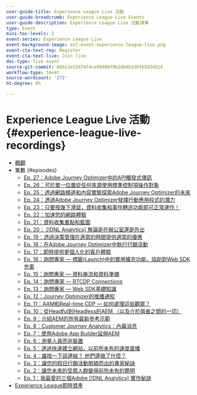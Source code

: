 ```yaml
---
user-guide-title: Experience League Live 活動
user-guide-breadcrumb: Experience League Live Events
user-guide-description: Experience League Live 活動清單
type: Event
mini-toc-levels: 2
event-series: Experience League Live
event-background-image: exl-event-experience-league-live.png
event-cta-text-reg: Register
event-cta-text-live: Join live
doc-type: live event
source-git-commit: 86b13e13d74f4ce99988f9b2db4b330f6583dd14
workflow-type: tm+mt
source-wordcount: '272'
ht-degree: 8%

---
```



# Experience League Live 活動 {#experience-league-live-recordings}

+ [概觀](overview.md)
+ 集數 {#episodes}
   + [Ep. 27：Adobe Journey Optimizer中的API觸發式傳訊](episodes/exl-live-episode-8-23-23.md)
   + [Ep. 26：可於單一位置&#x200B;從任何來源使用標準控制項操作對象](episodes/exl-live-episode-7-20-23.md)
   + [Ep. 25：透過網路頻道和內容實驗探索Adobe Journey Optimizer的未來](episodes/exl-live-episode-6-14-23.md)
   + [Ep. 24：透過Adobe Journey Optimizer發揮行動應用程式的潛力](episodes/exl-live-episode-5-24-23.md)
   + [Ep. 23：只要按幾下滑鼠，資料收集和事件轉送功能即可正常運作！](episodes/exl-live-episode-4-25-23.md)
   + [Ep. 22：加速您的網路體驗](episodes/exl-live-episode-2-16-23.md)
   + [Ep. 21：資料收集重點和藍圖](episodes/exl-live-episode-1-26-23.md)
   + [Ep. 20： [!DNL Analytics] 無論是在辦公室還是外出](episodes/exl-live-episode-11-18-22.md)
   + [Ep. 19：透過決策管理在適當的時間提供適當的優惠](episodes/exl-live-episode-10-25-22.md)
   + [Ep. 18：在Adobe Journey Optimizer中執行行銷活動](episodes/exl-live-episode-09-22-22.md)
   + [Ep. 17：即時提供更個人化的客戶體驗](episodes/exl-live-episode-09-20-22.md)
   + [Ep. 16：詢問專家 — 標籤(Launch)中的實用擴充功能，協助對Web SDK充電](episodes/exl-live-episode-08-23-22.md)
   + [Ep. 15：詢問專家 — 資料串流和資料準備](episodes/exl-live-episode-07-21-22.md)
   + [Ep. 14：詢問專家 — RTCDP Connections](episodes/exl-live-episode-06-23-22.md)
   + [Ep. 13：詢問專家 — Web SDK基礎知識](episodes/exl-live-episode-05-26-22.md)
   + [Ep. 12：Journey Optimizer的推播通知](episodes/exl-live-episode-05-12-22.md)
   + [Ep. 11：AAM和Real-time CDP — 如何處理這些觀眾？](episodes/exl-live-episode-04-28-22.md)
   + [Ep. 10：從Headful到Headless的AEM （以及介於兩者之間的一切）](episodes/exl-live-episode-04-21-22.md)
   + [Ep. 9：介紹AEM的所有最新參考示範](episodes/exl-live-episode-02-03-22.md)
   + [Ep. 8：Customer Journey Analytics：內幕消息](episodes/exl-live-episode-08.md)
   + [Ep. 7：使用Adobe App Builder延伸AEM](episodes/exl-live-episode-07.md)
   + [Ep. 6：測量人員而非裝置](episodes/exl-live-episode-06.md)
   + [Ep. 5：透過快速建立網站，以前所未有的速度直播](episodes/exl-live-episode-05.md)
   + [Ep. 4：誰按一下該連結？ 他們還做了什麼？](episodes/exl-live-episode-04.md)
   + [Ep. 3：讓您的假日行銷活動脫穎而出的專家秘訣](episodes/exl-live-episode-03.md)
   + [Ep. 2：讓您未來的受眾人群變得前所未有的聰明](episodes/exl-live-episode-02.md)
   + [Ep. 1：我最愛的三個Adobe [!DNL Analytics] 實作秘訣](episodes/exl-live-episode-01.md)
+ [Experience League即時資產](exl-live-assets.md)

